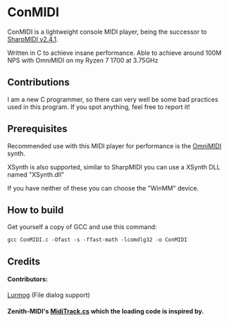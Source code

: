 # ConMIDI

ConMIDI is a lightweight console MIDI player, being the successor to [SharpMIDI v2.4.1](https://github.com/EmK530/SharpMIDI/releases/tag/v2.4.1).

Written in C to achieve insane performance. Able to achieve around 100M NPS with OmniMIDI on my Ryzen 7 1700 at 3.75GHz

## Contributions

I am a new C programmer, so there can very well be some bad practices used in this program. If you spot anything, feel free to report it!

## Prerequisites

Recommended use with this MIDI player for performance is the [OmniMIDI](https://github.com/KeppySoftware/OmniMIDI/releases) synth.

XSynth is also supported, similar to SharpMIDI you can use a XSynth DLL named "XSynth.dll"

If you have neither of these you can choose the "WinMM" device.

## How to build

Get yourself a copy of GCC and use this command:

```
gcc ConMIDI.c -Ofast -s -ffast-math -lcomdlg32 -o ConMIDI
```

## Credits

#### Contributors:

[Lurmog](https://github.com/Lurmog) (File dialog support)

#### Zenith-MIDI's [MidiTrack.cs](https://github.com/arduano/Zenith-MIDI/blob/master/BMEngine/MidiTrack.cs) which the loading code is inspired by.
